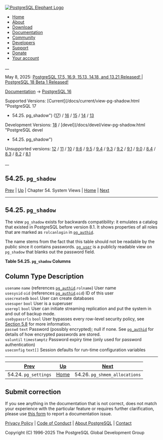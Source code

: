 [ ![PostgreSQL Elephant Logo](/media/img/about/press/elephant.png) ](/)

  * [Home](/ "Home")
  * [About](/about/ "About")
  * [Download](/download/ "Download")
  * [Documentation](/docs/ "Documentation")
  * [Community](/community/ "Community")
  * [Developers](/developer/ "Developers")
  * [Support](/support/ "Support")
  * [Donate](/about/donate/ "Donate")
  * [Your account](/account/ "Your account")

__

May 8, 2025: [ PostgreSQL 17.5, 16.9, 15.13, 14.18, and 13.21 Released! ](/about/news/postgresql-175-169-1513-1418-and-1321-released-3072/) | [ PostgreSQL 18 Beta 1 Released! ](/about/news/postgresql-18-beta-1-released-3070/)

[Documentation](/docs/ "Documentation") -> [PostgreSQL
16](/docs/16/index.html)

Supported Versions: [Current](/docs/current/view-pg-shadow.html "PostgreSQL 17
- 54.25. pg_shadow") ([17](/docs/17/view-pg-shadow.html "PostgreSQL 17 -
54.25. pg_shadow")) / [16](/docs/16/view-pg-shadow.html "PostgreSQL 16 -
54.25. pg_shadow") / [15](/docs/15/view-pg-shadow.html "PostgreSQL 15 -
54.25. pg_shadow") / [14](/docs/14/view-pg-shadow.html "PostgreSQL 14 -
54.25. pg_shadow") / [13](/docs/13/view-pg-shadow.html "PostgreSQL 13 -
54.25. pg_shadow")

Development Versions: [18](/docs/18/view-pg-shadow.html "PostgreSQL 18 -
54.25. pg_shadow") / [devel](/docs/devel/view-pg-shadow.html "PostgreSQL devel
- 54.25. pg_shadow")

Unsupported versions: [12](/docs/12/view-pg-shadow.html "PostgreSQL 12 -
54.25. pg_shadow") / [11](/docs/11/view-pg-shadow.html "PostgreSQL 11 -
54.25. pg_shadow") / [10](/docs/10/view-pg-shadow.html "PostgreSQL 10 -
54.25. pg_shadow") / [9.6](/docs/9.6/view-pg-shadow.html "PostgreSQL 9.6 -
54.25. pg_shadow") / [9.5](/docs/9.5/view-pg-shadow.html "PostgreSQL 9.5 -
54.25. pg_shadow") / [9.4](/docs/9.4/view-pg-shadow.html "PostgreSQL 9.4 -
54.25. pg_shadow") / [9.3](/docs/9.3/view-pg-shadow.html "PostgreSQL 9.3 -
54.25. pg_shadow") / [9.2](/docs/9.2/view-pg-shadow.html "PostgreSQL 9.2 -
54.25. pg_shadow") / [9.1](/docs/9.1/view-pg-shadow.html "PostgreSQL 9.1 -
54.25. pg_shadow") / [9.0](/docs/9.0/view-pg-shadow.html "PostgreSQL 9.0 -
54.25. pg_shadow") / [8.4](/docs/8.4/view-pg-shadow.html "PostgreSQL 8.4 -
54.25. pg_shadow") / [8.3](/docs/8.3/view-pg-shadow.html "PostgreSQL 8.3 -
54.25. pg_shadow") / [8.2](/docs/8.2/view-pg-shadow.html "PostgreSQL 8.2 -
54.25. pg_shadow") / [8.1](/docs/8.1/view-pg-shadow.html "PostgreSQL 8.1 -
54.25. pg_shadow")

__

54.25. `pg_shadow`  
---  
[Prev](view-pg-settings.html "54.24. pg_settings")  | [Up](views.html "Chapter 54. System Views") | Chapter 54. System Views | [Home](index.html "PostgreSQL 16.9 Documentation") |  [Next](view-pg-shmem-allocations.html "54.26. pg_shmem_allocations")  
  
* * *

## 54.25. `pg_shadow` #

The view `pg_shadow` exists for backwards compatibility: it emulates a catalog
that existed in PostgreSQL before version 8.1. It shows properties of all
roles that are marked as `rolcanlogin` in [`pg_authid`](catalog-pg-authid.html
"53.8. pg_authid").

The name stems from the fact that this table should not be readable by the
public since it contains passwords. [`pg_user`](view-pg-user.html
"54.33. pg_user") is a publicly readable view on `pg_shadow` that blanks out
the password field.

**Table  54.25. `pg_shadow` Columns**

Column Type Description  
---  
`usename` `name` (references [`pg_authid`](catalog-pg-authid.html
"53.8. pg_authid").`rolname`) User name  
`usesysid` `oid` (references [`pg_authid`](catalog-pg-authid.html
"53.8. pg_authid").`oid`) ID of this user  
`usecreatedb` `bool` User can create databases  
`usesuper` `bool` User is a superuser  
`userepl` `bool` User can initiate streaming replication and put the system in
and out of backup mode.  
`usebypassrls` `bool` User bypasses every row-level security policy, see
[Section 5.8](ddl-rowsecurity.html "5.8. Row Security Policies") for more
information.  
`passwd` `text` Password (possibly encrypted); null if none. See
[`pg_authid`](catalog-pg-authid.html "53.8. pg_authid") for details of how
encrypted passwords are stored.  
`valuntil` `timestamptz` Password expiry time (only used for password
authentication)  
`useconfig` `text[]` Session defaults for run-time configuration variables  
  
  

* * *

[Prev](view-pg-settings.html "54.24. pg_settings")  | [Up](views.html "Chapter 54. System Views") |  [Next](view-pg-shmem-allocations.html "54.26. pg_shmem_allocations")  
---|---|---  
54.24. `pg_settings`  | [Home](index.html "PostgreSQL 16.9 Documentation") |  54.26. `pg_shmem_allocations`  
  
## Submit correction

If you see anything in the documentation that is not correct, does not match
your experience with the particular feature or requires further clarification,
please use [this form](/account/comments/new/16/view-pg-shadow.html/) to
report a documentation issue.

[Privacy Policy](/about/privacypolicy) | [Code of Conduct](/about/policies/coc/) | [About PostgreSQL](/about/) | [Contact](/about/contact/)  

Copyright (C) 1996-2025 The PostgreSQL Global Development Group

